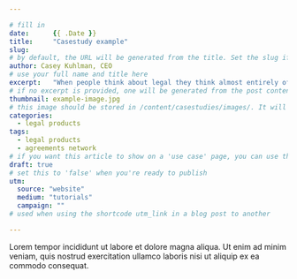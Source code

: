 ```yaml
---

# fill in
date:      {{ .Date }}
title:     "Casestudy example"
slug:
# by default, the URL will be generated from the title. Set the slug if you want to simplify or change the URL. Format: "my-slug" will turn into /casestudies/my-slug
author: Casey Kuhlman, CEO
# use your full name and title here
excerpt:   "When people think about legal they think almost entirely of the provision of bespoke services. Yet the world is changing, and legal needs to keep up."
# if no excerpt is provided, one will be generated from the post content
thumbnail: example-image.jpg
# this image should be stored in /content/casestudies/images/. It will appear as a thumbnail on any listings, as well as at the top of the post itself
categories:
  - legal products
tags:
  - legal products
  - agreements network
# if you want this article to show on a 'use case' page, you can use the following TAGS -  'fleetleasing' 'contentcreators' 'lawyers' or 'corporate'
draft: true
# set this to 'false' when you're ready to publish
utm:
  source: "website"
  medium: "tutorials"
  campaign: ""
# used when using the shortcode utm_link in a blog post to another

---
```


<!-- Content markdown here - first title on page is auto generated from title in frontmatter -->

Lorem tempor incididunt ut labore et dolore magna aliqua. Ut enim ad minim veniam, quis nostrud exercitation ullamco laboris nisi ut aliquip ex ea commodo consequat.
